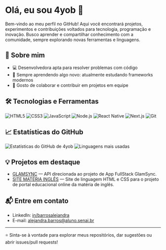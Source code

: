 # Olá, eu sou 4yob 👋

Bem-vindo ao meu perfil no GitHub! Aqui você encontrará projetos, experimentos e contribuições voltados para tecnologia, programação e inovação. Busco aprender e compartilhar conhecimento com a comunidade, sempre explorando novas ferramentas e linguagens.

## 🚀 Sobre mim

- 💻 Desenvolvedora apta para resolver problemas com código
- 🌱 Sempre aprendendo algo novo: atualmente estudando frameworks modernos
- 🤝 Gosto de colaborar e contribuir em projetos em equipe

## 🛠️ Tecnologias e Ferramentas

![HTML5](https://img.shields.io/badge/HTML5-E34F26?style=flat&logo=html5&logoColor=white)
![CSS3](https://img.shields.io/badge/CSS3-1572B6?style=flat&logo=css3&logoColor=white)
![JavaScript](https://img.shields.io/badge/JavaScript-F7DF1E?style=flat&logo=javascript&logoColor=black)
![Node.js](https://img.shields.io/badge/Node.js-339933?style=flat&logo=node.js&logoColor=white)
![React Native](https://img.shields.io/badge/React%20Native-61DAFB?style=flat&logo=react&logoColor=white)
![Next.js](https://img.shields.io/badge/Next.js-000000?style=flat&logo=nextdotjs&logoColor=white)
![Git](https://img.shields.io/badge/Git-F05032?style=flat&logo=git&logoColor=white)

## 📈 Estatísticas do GitHub

![Estatísticas do GitHub de 4yob](https://github-readme-stats.vercel.app/api?username=4yob&show_icons=true&count_private=true&theme=radical)
![Linguagens mais usadas](https://github-readme-stats.vercel.app/api/top-langs/?username=4yob&layout=compact&theme=radical)

## 💡 Projetos em destaque

- [GLAMSYNC](https://github.com/4yob/projetos-app-api.git) — API direcionada ao projeto de App FullStack GlamSync.
- [SITE MATÉRIA INGLÊS](https://github.com/juguarnieri/site-ingles.git) — Site de linguagem HTML e CSS para o projeto de portal educacional online da matéria de inglês. 

## 📬 Entre em contato

- LinkedIn: 
[in/barrosalejandra](https://www.linkedin.com/in/barrosalejandra)
- E-mail: alejandra.barros@aluno.senai.br

---

⭐️ Sinta-se à vontade para explorar meus repositórios, dar sugestões ou abrir issues/pull requests!


